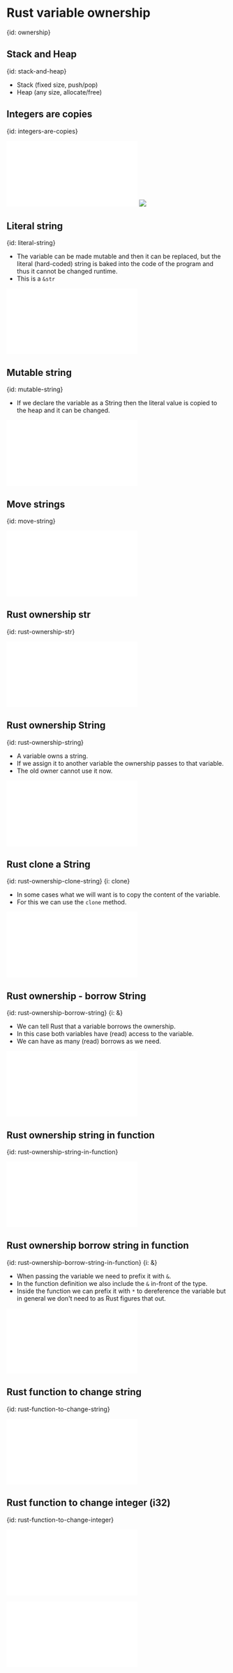 # Rust variable ownership
{id: ownership}

## Stack and Heap
{id: stack-and-heap}

* Stack  (fixed size, push/pop)
* Heap   (any size, allocate/free)

## Integers are copies
{id: integers-are-copies}

![](examples/ownership/integers.rs)
![](examples/ownership/integers.out)

## Literal string
{id: literal-string}

* The variable can be made mutable and then it can be replaced, but the literal (hard-coded) string is baked into the code of the program and thus it cannot be changed runtime.
* This is a `&str`

![](examples/ownership/literal_string.rs)

## Mutable string
{id: mutable-string}

* If we declare the variable as a String then the literal value is copied to the heap and it can be changed.

![](examples/ownership/mutable_string.rs)

## Move strings
{id: move-string}

![](examples/ownership/move_string.rs)


## Rust ownership str
{id: rust-ownership-str}

![](examples/ownership/str.rs)

## Rust ownership String
{id: rust-ownership-string}


* A variable owns a string.
* If we assign it to another variable the ownership passes to that variable.
* The old owner cannot use it now.

![](examples/ownership/string.rs)

## Rust clone a String
{id: rust-ownership-clone-string}
{i: clone}

* In some cases what we will want is to copy the content of the variable.
* For this we can use the `clone` method.

![](examples/ownership/string_clone.rs)

## Rust ownership - borrow String
{id: rust-ownership-borrow-string}
{i: &}

* We can tell Rust that a variable borrows the ownership.
* In this case both variables have (read) access to the variable.
* We can have as many (read) borrows as we need.

![](examples/ownership/string_borrow.rs)

## Rust ownership string in function
{id: rust-ownership-string-in-function}

![](examples/ownership/string_function.rs)

## Rust ownership borrow string in function
{id: rust-ownership-borrow-string-in-function}
{i: &}

* When passing the variable we need to prefix it with `&`.
* In the function definition we also include the `&` in-front of the type.
* Inside the function we can prefix it with `*` to dereference the variable but in general we don't need to as Rust figures that out.

![](examples/ownership/string_function_borrow.rs)

## Rust function to change string
{id: rust-function-to-change-string}

![](examples/ownership/change_string.rs)

## Rust function to change integer (i32)
{id: rust-function-to-change-integer}

![](examples/ownership/change_i32.rs)

![](examples/ownership/owner.rs)

